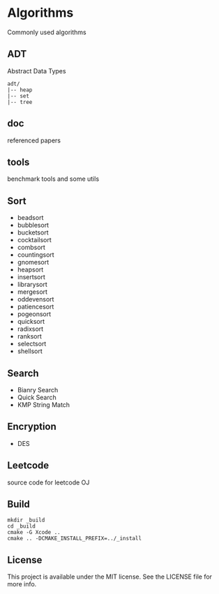 # Algorithms

Commonly used algorithms

## ADT

Abstract Data Types

	adt/
	|-- heap
	|-- set
	|-- tree

## doc

referenced papers

## tools

benchmark tools and some utils

## Sort

* beadsort
* bubblesort
* bucketsort
* cocktailsort
* combsort
* countingsort
* gnomesort
* heapsort
* insertsort
* librarysort
* mergesort
* oddevensort
* patiencesort
* pogeonsort
* quicksort
* radixsort
* ranksort
* selectsort
* shellsort

## Search

* Bianry Search
* Quick Search
* KMP String Match

## Encryption

* DES

## Leetcode

source code for leetcode OJ

## Build

```shell
mkdir _build
cd _build
cmake -G Xcode ..
cmake .. -DCMAKE_INSTALL_PREFIX=../_install
```

## License

This project is available under the MIT license. See the LICENSE file for more info.

